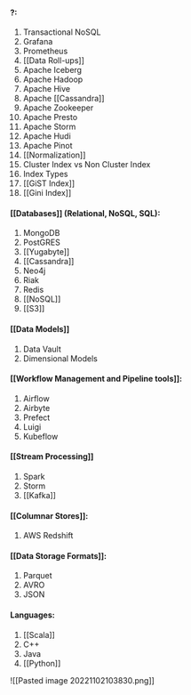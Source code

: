 #### ?:
1. Transactional NoSQL
2. Grafana
3. Prometheus 
4. [[Data Roll-ups]]
5. Apache Iceberg
6. Apache Hadoop
7. Apache Hive
8. Apache [[Cassandra]]
9. Apache Zookeeper
10. Apache Presto
11. Apache Storm
12. Apache Hudi
13. Apache Pinot
14. [[Normalization]]
15. Cluster Index vs Non Cluster Index
16. Index Types
17. [[GiST Index]]
18. [[Gini Index]]

#### [[Databases]] (Relational, NoSQL, SQL):
1. MongoDB
2. PostGRES
3. [[Yugabyte]]
4. [[Cassandra]]
5. Neo4j
6. Riak
7. Redis
8. [[NoSQL]]
9. [[S3]]

#### [[Data Models]]
1. Data Vault
2. Dimensional Models

#### [[Workflow Management and Pipeline tools]]:
1. Airflow
2. Airbyte
3. Prefect
4. Luigi
5. Kubeflow

#### [[Stream Processing]]
1. Spark
2. Storm
3. [[Kafka]]

#### [[Columnar Stores]]:
1. AWS Redshift

#### [[Data Storage Formats]]:
1. Parquet
2. AVRO
3. JSON

#### Languages:
1. [[Scala]]
2. C++
3. Java 
4. [[Python]]

![[Pasted image 20221102103830.png]]